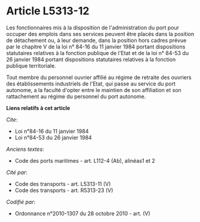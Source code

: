 # Article L5313-12

Les fonctionnaires mis à la disposition de l'administration du port pour occuper des emplois dans ses services peuvent être
placés dans la position de détachement ou, à leur demande, dans la position hors cadres prévue par le chapitre V de la loi n°
84-16 du 11 janvier 1984 portant dispositions statutaires relatives à la fonction publique de l'Etat et de la loi n° 84-53 du
26 janvier 1984 portant dispositions statutaires relatives à la fonction publique territoriale.

Tout membre du personnel ouvrier affilié au régime de retraite des ouvriers des établissements industriels de l'Etat, qui
passe au service du port autonome, a la faculté d'opter entre le maintien de son affiliation et son rattachement au régime du
personnel du port autonome.

**Liens relatifs à cet article**

_Cite_:

  - Loi n°84-16 du 11 janvier 1984
  - Loi n°84-53 du 26 janvier 1984

_Anciens textes_:

  - Code des ports maritimes - art. L112-4 (Ab), alinéas1 et 2

_Cité par_:

  - Code des transports - art. L5313-11 (V)
  - Code des transports - art. R5313-23 (V)

_Codifié par_:

  - Ordonnance n°2010-1307 du 28 octobre 2010 - art. (V)
